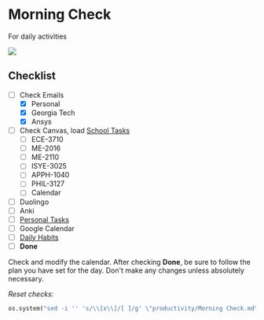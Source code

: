 # Morning Check
For daily activities

![](../media/Pasted%20image%2020241106071600.png)

## Checklist

- [ ] Check Emails
	- [x] Personal
	- [x] Georgia Tech
	- [x] Ansys
- [ ] Check Canvas, load [School Tasks](School%20Tasks.md)
	- [ ] ECE-3710
	- [ ] ME-2016
	- [ ] ME-2110
	- [ ] ISYE-3025
	- [ ] APPH-1040
	- [ ] PHIL-3127
	- [ ] Calendar
- [ ] Duolingo
- [ ] Anki 
- [ ] [Personal Tasks](Personal%20Tasks.md)
- [ ] Google Calendar
- [ ] [Daily Habits](https://app.dailyhabits.xyz)
- [ ] **Done**

Check and modify the calendar. After checking **Done**, be sure to follow the plan you have set for the day. Don't make any changes unless absolutely necessary.

*Reset checks:*
```python
os.system("sed -i '' 's/\\[x\\]/[ ]/g' \"productivity/Morning Check.md\"")
```